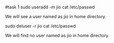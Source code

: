 #task 1
sudo useradd -m jio
cat /etc/passwd

We will see a user named as jio in home directory.

sudo deluser -r jio
cat /etc/passwd

We will find no user named as jio in home directory.


